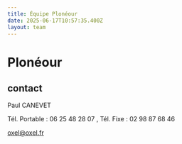 ```yaml
---
title: Équipe Plonéour 
date: 2025-06-17T10:57:35.400Z
layout: team
---
```


# Plonéour 



## contact 

Paul CANEVET

Tél. Portable : 06 25 48 28 07 , Tél. Fixe : 02 98 87 68 46

oxel@oxel.fr

